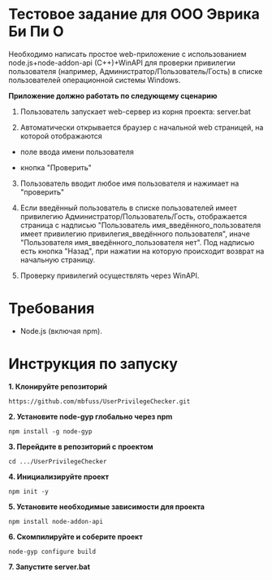 # Тестовое задание для ООО Эврика Би Пи О

Необходимо написать простое web-приложение с использованием node.js+node-addon-api (C++)+WinAPI для проверки привилегии пользователя (например, Администратор/Пользователь/Гость) в списке пользователей операционной системы Windows.

**Приложение должно работать по следующему сценарию**
 
1. Пользователь запускает web-сервер из корня проекта:
server.bat

3. Автоматически открывается браузер с начальной web страницей, на которой отображаются
   
- поле ввода имени пользователя
  
- кнопка "Проверить"
  
3. Пользователь вводит любое имя пользователя и нажимает на "проверить"
   
5. Если введённый пользователь в списке пользователей имеет привилегию Администратор/Пользователь/Гость, отображается страница с надписью "Пользователь имя_введённого_пользователя имеет привилегию привилегия_введённого пользователя", иначе "Пользователя имя_введённого_пользователя нет". Под надписью есть кнопка "Назад", при нажатии на которую происходит возврат на начальную страницу.
   
7. Проверку привилегий осуществлять через WinAPI.
 
# Требования

- Node.js (включая npm).

# Инструкция по запуску

**1. Клонируйте репозиторий**
   
```
https://github.com/mbfuss/UserPrivilegeChecker.git
```

**2. Установите node-gyp глобально через npm**

```
npm install -g node-gyp
```

**3. Перейдите в репозиторий с проектом**
   
```
cd .../UserPrivilegeChecker
```

**4. Инициализируйте проект**

```
npm init -y
```

**5. Установите необходимые зависимости для проекта**

```
npm install node-addon-api
```

**6. Скомпилируйте и соберите проект**

```
node-gyp configure build
```

**7. Запустите server.bat**



